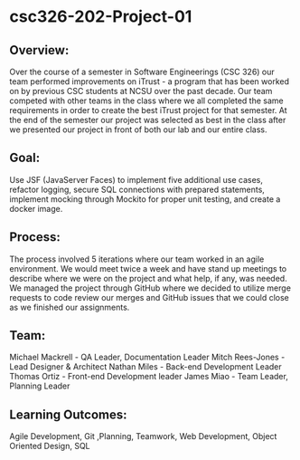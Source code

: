 # csc326-202-Project-01

## Overview:
Over the course of a semester in Software Engineerings (CSC 326) our team performed improvements on iTrust - a program that has been worked on by previous CSC students at NCSU over the past decade. Our team competed with other teams in the class where we all completed the same requirements in order to create the best iTrust project for that semester. At the end of the semester our project was selected as best in the class after we presented our project in front of both our lab and our entire class. 

## Goal:
Use JSF (JavaServer Faces) to implement five additional use cases, refactor logging, secure SQL connections with prepared statements, implement mocking through Mockito for proper unit testing, and create a docker image. 

## Process: 
The process involved 5 iterations where our team worked in an agile environment. We would meet twice a week and have stand up meetings to describe where we were on the project and what help, if any, was needed. We managed the project through GitHub where we decided to utilize merge requests to code review our merges and GitHub issues that we could close as we finished our assignments. 

## Team:
Michael Mackrell - QA Leader, Documentation Leader
Mitch Rees-Jones - Lead Designer & Architect
Nathan Miles - Back-end Development Leader
Thomas Ortiz - Front-end Development leader
James Miao - Team Leader, Planning Leader

## Learning Outcomes:
Agile Development, Git ,Planning, Teamwork, Web Development, Object Oriented Design, SQL
